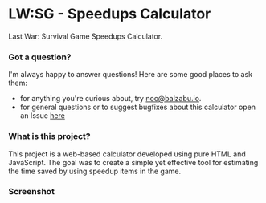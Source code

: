 # LW:SG - Speedups Calculator

Last War: Survival Game Speedups Calculator.

### Got a question?
I'm always happy to answer questions! Here are some good places to ask them:

 - for anything you're curious about, try [noc@balzabu.io](mailto:noc@balzabu.io).
 - for general questions or to suggest bugfixes about this calculator open an Issue [here](https://github.com/Balzabu/LW-SG-Speedups-Calculator/issues)

### What is this project?
This project is a web-based calculator developed using pure HTML and JavaScript.
The goal was to create a simple yet effective tool for estimating the time saved by using speedup items in the game.

### Screenshot
